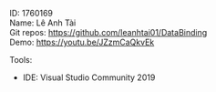 ID: 1760169<br/>
Name: Lê Anh Tài<br/>
Git repos: https://github.com/leanhtai01/DataBinding<br/>
Demo: https://youtu.be/JZzmCaQkvEk<br/>

Tools:<br/>
- IDE: Visual Studio Community 2019<br/>
